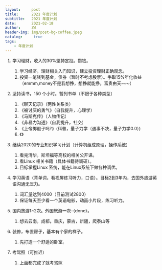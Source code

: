 ```yaml
---
layout:     post
title:      2021 年度计划
subtitle:   2021 年度计划
date:       2021-02-18
author:     ZW
header-img: img/post-bg-coffee.jpeg
catalog: 	 true
tags:
    - 年度计划
---
```






1. 学习理财，收入的30%坚持定投。攒钱。
    1. 学习经济，理财相关入门知识，建立投资理财正确观念。
    2. 投资一笔钱到基金，债券（暂时不考虑股票）。争取15%年化收益（emmm,money不是我想挣，想挣就能挣。富贵由天~~~）

2. 坚持读书，150 个小时。暂列书单（不限于各种类型）
    1. 《聊天记录》（两性关系类）
    2. 《被讨厌的勇气》（自我提升，心理学）
    3. 《马斯克传》（人物传记）
    4. 《非暴力沟通》（自我提升，社交）
    5. 《上帝掷骰子吗?》(科普，量子力学（遇事不决，量子力学0.0）)
    6. 《》

3. 继续2020的专业知识学习计划（计算机组成原理，操作系统）
    1. 看完清华，斯坦福等高校的相关公开课。
    2. 看Linux 相关书籍（具体书籍待调研）。
    3. 目标掌握Linux 系统，能在Linux系统下做各种调优。

4. 学习英语（背单词，看视屏练习听力，口语）。目标2到3年内，去国外旅游英语沟通无压力。
    1. 词汇量达到4000（目前测试2800）
    2. 保证每天至少看一个英语电影，动画小片段，练习听力。

5. 国内旅游1~2次。~~外国旅游一次（done）~~。
    1. 想去云南，成都，重庆，蒙古，新疆，爬泰山等

6. 装修，布置房子，基本有个家的样子。
    1. 先打造一个舒适的卧室。

7. 考驾照（可推迟）
    1. 上面都完成了就考驾照







